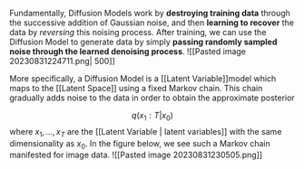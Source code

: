 Fundamentally, Diffusion Models work by **destroying training data** through the successive addition of Gaussian noise, and then **learning to recover** the data by _reversing_ this noising process. After training, we can use the Diffusion Model to generate data by simply **passing randomly sampled noise through the learned denoising process**.
![[Pasted image 20230831224711.png| 500]]

More specifically, a Diffusion Model is a [[Latent Variable]]model which maps to the [[Latent Space]] using a fixed Markov chain. This chain gradually adds noise to the data in order to obtain the approximate posterior

$$
q(x_{1}:T|x_{0}) 
$$
$\text{where } x_{1}, \dots , x_{T}$  are the [[Latent Variable | latent variables]] with the same dimensionality as $x_{0}$. In the figure below, we see such a Markov chain manifested for image data.
![[Pasted image 20230831230505.png]]